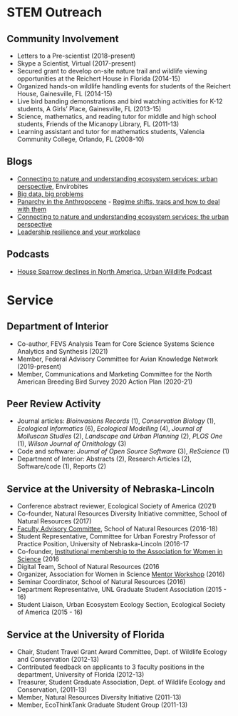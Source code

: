 # STEM Outreach

## Community Involvement

-   Letters to a Pre-scientist (2018-present)
-   Skype a Scientist, Virtual (2017-present)
-   Secured grant to develop on-site nature trail and wildlife viewing
    opportunities at the Reichert House in Florida (2014-15)
-   Organized hands-on wildlife handling events for students of the
    Reichert House, Gainesville, FL (2014-15)
-   Live bird banding demonstrations and bird watching activities for
    K-12 students, A Girls’ Place, Gainesville, FL (2013-15)
-   Science, mathematics, and reading tutor for middle and high school
    students, Friends of the Micanopy Library, FL (2011-13)
-   Learning assistant and tutor for mathematics students, Valencia
    Community College, Orlando, FL (2008-10)

## Blogs

-   [Connecting to nature and understanding ecosystem services: urban
    perspective](https://envirobites.org/2017/10/17/connecting-to-nature-and-understanding-ecosystem-services-the-urban-perspective/),
    Envirobites
-   [Big data, big
    problems](http://resilience2017.org/blog/big-data-big-problems/)
-   [Panarchy in the
    Anthropocene](http://resilience2017.org/blog/panarchy-in-the-anthropocene/) -
    [Regime shifts, traps and how to deal with
    them](http://resilience2017.org/blog/regime-shifts-traps-and-how-to-deal-with-them/)
-   [Connecting to nature and understanding ecosystem services: the
    urban
    perspective](http://resilience2017.org/blog/connecting-to-nature-and-understanding-ecosystem-services-the-urban-perspective/)
-   [Leadership resilience and your
    workplace](http://resilience2017.org/blog/leadership-resilience-and-your-workplace/)

## Podcasts

-   [House Sparrow declines in North America, Urban Wildlife
    Podcast](http://www.urbanwildlifecast.com/?p=139)

# Service

## Department of Interior

-   Co-author, FEVS Analysis Team for Core Science Systems Science
    Analytics and Synthesis (2021)
-   Member, Federal Advisory Committee for Avian Knowledge Network
    (2019-present)
-   Member, Communications and Marketing Committee for the North
    American Breeding Bird Survey 2020 Action Plan (2020-21)

## Peer Review Activity

-   Journal articles: *Bioinvasions Records* (1), *Conservation Biology*
    (1), *Ecological Informatics* (6), *Ecological Modelling* (4),
    *Journal of Molluscan Studies* (2), *Landscape and Urban Planning*
    (2), *PLOS One* (1), *Wilson Journal of Ornithology* (3)
-   Code and software: *Journal of Open Source Software* (3),
    *ReScience* (1)
-   Department of Interior: Abstracts (2), Research Articles (2),
    Software/code (1), Reports (2)

## Service at the University of Nebraska-Lincoln

-   Conference abstract reviewer, Ecological Society of America (2021)
-   Co-founder, Natural Resources Diversity Initiative committee, School
    of Natural Resources (2017)
-   [Faculty Advisory
    Committee](http://snr.unl.edu/employeeinfo/people/committee/facultyadvisory.asp),
    School of Natural Resources (2016-18)
-   Student Representative, Committee for Urban Forestry Professor of
    Practice Position, University of Nebraska-Lincoln (2016-17
-   Co-founder, [Institutional membership to the Association for Women
    in
    Science](http://news.unl.edu/newsrooms/today/article/university-is-institutional-partner-with-association-for-women-in-science/)
    (2016
-   Digital Team, School of Natural Resources (2016
-   Organizer, Association for Women in Science [Mentor
    Workshop](http://snr.unl.edu/registration/AWISMentor/MentorMenteeRegistrationAttendanceCap.aspx?utm_source=Google&utm_medium=email&utm_term=&utm_content=&utm_campaign=AWIS+Workshop) (2016)
-   Seminar Coordinator, School of Natural Resources (2016)
-   Department Representative, UNL Graduate Student Association (2015 -
    16)
-   Student Liaison, Urban Ecosystem Ecology Section, Ecological Society
    of America (2015 - 16)

## Service at the University of Florida

-   Chair, Student Travel Grant Award Committee, Dept. of Wildlife
    Ecology and Conservation (2012-13)
-   Contributed feedback on applicants to 3 faculty positions in the
    department, University of Florida (2012-13)
-   Treasurer, Student Graduate Association, Dept. of Wildlife Ecology
    and Conservation, (2011-13)
-   Member, Natural Resources Diversity Initiative (2011-13)
-   Member, EcoThinkTank Graduate Student Group (2011-13)
